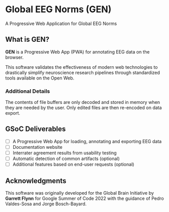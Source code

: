 # Global EEG Norms (GEN)
A Progressive Web Application for Global EEG Norms


## What is GEN?
**GEN** is a Progressive Web App (PWA) for annotating EEG data on the browser.

This software validates the effectiveness of modern web technologies to drastically simplify neuroscience research pipelines through standardized tools available on the Open Web. 

### Additional Details
The contents of file buffers are only decoded and stored in memory when they are needed by the user. Only edited files are then re-encoded on data export.

## GSoC Deliverables
- [ ] A Progressive Web App for loading, annotating and exporting EEG data
- [ ] Documentation website
- [ ] Interrater agreement results from usability testing
- [ ] Automatic detection of common artifacts (optional)
- [ ] Additional features based on end-user requests (optional)

## Acknowledgments
This software was originally developed for the Global Brain Initiative by **Garrett Flynn** for Google Summer of Code 2022 with the guidance of Pedro Valdes-Sosa and Jorge Bosch-Bayard.
